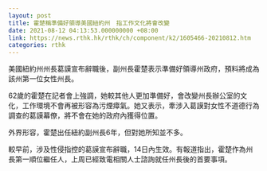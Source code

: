 ```yaml
---
layout: post
title: 霍楚稱準備好領導美國紐約州　指工作文化將會改變
date: 2021-08-12 04:13:53.000000000 +08:00
link: https://news.rthk.hk/rthk/ch/component/k2/1605466-20210812.htm
categories: rthk
---
```


美國紐約州州長葛謨宣布辭職後，副州長霍楚表示準備好領導州政府，預料將成為該州第一位女性州長。

62歲的霍楚在記者會上強調，她較其他人更加準備好，會改變州長辦公室的文化，工作環境不會再被形容為污煙瘴氣。她又表示，牽涉入葛謨對女性不道德行為調查的葛謨幕僚，將不會在她的政府內獲得位置。

外界形容，霍楚出任紐約副州長6年，但對她所知並不多。

較早前，涉及性侵指控的葛謨宣布辭職，14日內生效。有報道指出，霍楚作為州長第一順位繼任人，上周已經致電相關人士諮詢就任州長後的首要事項。
